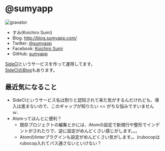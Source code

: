 # @sumyapp

![gravator](https://secure.gravatar.com/avatar/c534049dd900aec6fc6e692418abeabe.png)

- すみ(Koichiro Sumi)
- Blog: http://blog.sumyapp.com/
- Twitter: [@sumyapp](https://twitter.com/sumyapp)
- Facebook: [Koichiro Sumi](https://www.facebook.com/sumyapp)
- GitHub: [sumyapp](https://github.com/sumyapp)

[SideCI](https://www.sideci.com/)というサービスを作って運用してます。  
[SideCIのBlog](http://sideci.hatenablog.com/)もあります。

## 最近気になること

- SideCIというサービス名は割りと認知されて来た気がするんだけれども、導入は進まないので、このギャップが知りたい <= がちな悩みですいませんｗ．
- Atomってほんとに便利？
	- 既存プロジェクトの編集とかには、Atomの設定で新規行や整形でインデントがされたりで、逆に設定がめんどくさい感じがします。。。
	- Atomのlinterプラグインも設定がめんどくさい気がします。。(rubocopはrubocop入れてパス通さないといけない？

